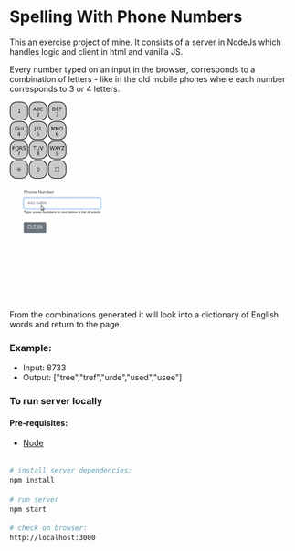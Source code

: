 # Spelling With Phone Numbers

This an exercise project of mine. It consists of a server in NodeJs which handles logic and client in html and vanilla JS.

Every number typed on an input in the browser, corresponds to a combination of letters - like in the old mobile phones where each number corresponds to 3 or 4 letters. 

[<img src="./phonekeyboard.png" width="100"/>](./phonekeyboard.png)

[<img src="./typing_number.gif" width="200"/>](./typing_number.gif)

From the combinations generated it will look into a dictionary of English words and return to the page.

### Example:
- Input: 8733
- Output: ["tree","tref","urde","used","usee"]

### To run server locally
#### Pre-requisites:
- [Node](https://nodejs.org/en/)

```bash

# install server dependencies:
npm install

# run server
npm start

# check on browser:
http://localhost:3000
